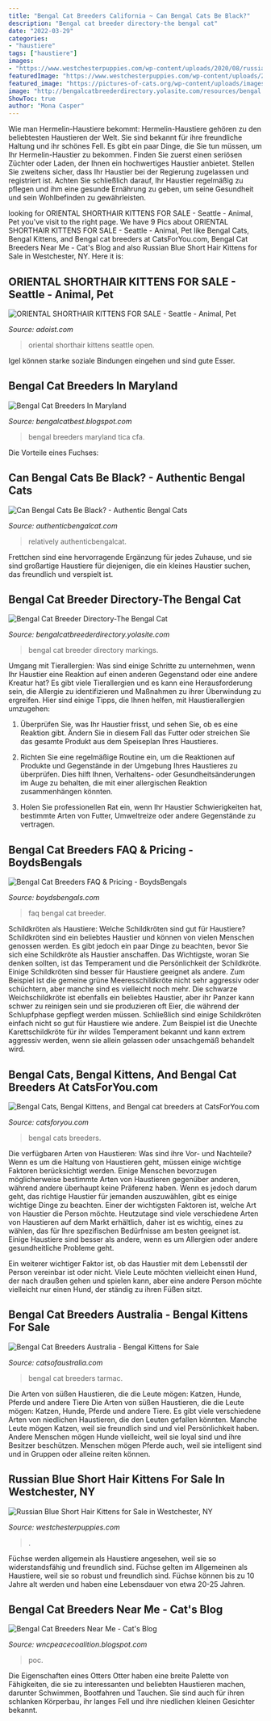 ```yaml
---
title: "Bengal Cat Breeders California ~ Can Bengal Cats Be Black?"
description: "Bengal cat breeder directory-the bengal cat"
date: "2022-03-29"
categories:
- "haustiere"
tags: ["haustiere"]
images:
- "https://www.westchesterpuppies.com/wp-content/uploads/2020/08/russian_blue_marina-sharapurrva-768x576.jpg"
featuredImage: "https://www.westchesterpuppies.com/wp-content/uploads/2020/08/russian_blue_marina-sharapurrva-768x576.jpg"
featured_image: "https://pictures-of-cats.org/wp-content/uploads/images/bengal-cat-breeders-21346228.jpg"
image: "http://bengalcatbreederdirectory.yolasite.com/resources/bengal breeder directory.jpg?timestamp=1275142640234"
ShowToc: true
author: "Mona Casper"
---
```



Wie man Hermelin-Haustiere bekommt:
Hermelin-Haustiere gehören zu den beliebtesten Haustieren der Welt. Sie sind bekannt für ihre freundliche Haltung und ihr schönes Fell. Es gibt ein paar Dinge, die Sie tun müssen, um Ihr Hermelin-Haustier zu bekommen. Finden Sie zuerst einen seriösen Züchter oder Laden, der Ihnen ein hochwertiges Haustier anbietet. Stellen Sie zweitens sicher, dass Ihr Haustier bei der Regierung zugelassen und registriert ist. Achten Sie schließlich darauf, Ihr Haustier regelmäßig zu pflegen und ihm eine gesunde Ernährung zu geben, um seine Gesundheit und sein Wohlbefinden zu gewährleisten.

	

		
looking for ORIENTAL SHORTHAIR KITTENS FOR SALE - Seattle - Animal, Pet you've visit to the right page. We have 9 Pics about ORIENTAL SHORTHAIR KITTENS FOR SALE - Seattle - Animal, Pet like Bengal Cats, Bengal Kittens, and Bengal cat breeders at CatsForYou.com, Bengal Cat Breeders Near Me - Cat&#039;s Blog and also Russian Blue Short Hair Kittens for Sale in Westchester, NY. Here it is:
		
    
## ORIENTAL SHORTHAIR KITTENS FOR SALE - Seattle - Animal, Pet

<img loading=lazy src="https://images.adoist.com/classified-images/001/123/195/5383694/photo_oriental-shorthair-kittens-for-sale_44058597.jpg" onerror="this.onerror=null;this.src='https://tse4.mm.bing.net/th?id=OIP.BKMCJkZ8DUmlsBFU5BCYYQHaHR&amp;pid=15.1';" alt="ORIENTAL SHORTHAIR KITTENS FOR SALE - Seattle - Animal, Pet">

_Source: adoist.com_

>oriental shorthair kittens seattle open. 

	

Igel können starke soziale Bindungen eingehen und sind gute Esser.

    
## Bengal Cat Breeders In Maryland

<img loading=lazy src="http://www.alaynabengals.com/images/bengal-cats-by-alayna/IMG_8423.JPG" onerror="this.onerror=null;this.src='https://tse1.mm.bing.net/th?id=OIP.t09lb_-Pn_AkmhmwF823igHaE4&amp;pid=15.1';" alt="Bengal Cat Breeders In Maryland">

_Source: bengalcatbest.blogspot.com_

>bengal breeders maryland tica cfa. 

	

Die Vorteile eines Fuchses:

    
## Can Bengal Cats Be Black? - Authentic Bengal Cats

<img loading=lazy src="https://authenticbengalcat.com/wp-content/uploads/2020/04/img_9451-1024x683.jpg" onerror="this.onerror=null;this.src='https://tse2.mm.bing.net/th?id=OIP.hy7OG-GBAaUZ8QW2uNHiJwHaE8&amp;pid=15.1';" alt="Can Bengal Cats Be Black? - Authentic Bengal Cats">

_Source: authenticbengalcat.com_

>relatively authenticbengalcat. 

	

Frettchen sind eine hervorragende Ergänzung für jedes Zuhause, und sie sind großartige Haustiere für diejenigen, die ein kleines Haustier suchen, das freundlich und verspielt ist.

    
## Bengal Cat Breeder Directory-The Bengal Cat

<img loading=lazy src="http://bengalcatbreederdirectory.yolasite.com/resources/bengal breeder directory.jpg?timestamp=1275142640234" onerror="this.onerror=null;this.src='https://tse1.mm.bing.net/th?id=OIP.14K2guYN99bJ-6P07oA_KAHaJ4&amp;pid=15.1';" alt="Bengal Cat Breeder Directory-The Bengal Cat">

_Source: bengalcatbreederdirectory.yolasite.com_

>bengal cat breeder directory markings. 

	

Umgang mit Tierallergien: Was sind einige Schritte zu unternehmen, wenn Ihr Haustier eine Reaktion auf einen anderen Gegenstand oder eine andere Kreatur hat?
Es gibt viele Tierallergien und es kann eine Herausforderung sein, die Allergie zu identifizieren und Maßnahmen zu ihrer Überwindung zu ergreifen. Hier sind einige Tipps, die Ihnen helfen, mit Haustierallergien umzugehen:
1. Überprüfen Sie, was Ihr Haustier frisst, und sehen Sie, ob es eine Reaktion gibt. Ändern Sie in diesem Fall das Futter oder streichen Sie das gesamte Produkt aus dem Speiseplan Ihres Haustieres.

2. Richten Sie eine regelmäßige Routine ein, um die Reaktionen auf Produkte und Gegenstände in der Umgebung Ihres Haustieres zu überprüfen. Dies hilft Ihnen, Verhaltens- oder Gesundheitsänderungen im Auge zu behalten, die mit einer allergischen Reaktion zusammenhängen könnten.

3. Holen Sie professionellen Rat ein, wenn Ihr Haustier Schwierigkeiten hat, bestimmte Arten von Futter, Umweltreize oder andere Gegenstände zu vertragen.

    
## Bengal Cat Breeders FAQ &amp; Pricing - BoydsBengals

<img loading=lazy src="http://boydsbengals.com/wp-content/uploads/2016/01/FAQ-DAISY2.jpg" onerror="this.onerror=null;this.src='https://tse3.mm.bing.net/th?id=OIP.cVSZrHSGKX-JSoxBFE-x9AHaFS&amp;pid=15.1';" alt="Bengal Cat Breeders FAQ &amp; Pricing - BoydsBengals">

_Source: boydsbengals.com_

>faq bengal cat breeder. 

	

Schildkröten als Haustiere: Welche Schildkröten sind gut für Haustiere?
Schildkröten sind ein beliebtes Haustier und können von vielen Menschen genossen werden. Es gibt jedoch ein paar Dinge zu beachten, bevor Sie sich eine Schildkröte als Haustier anschaffen. Das Wichtigste, woran Sie denken sollten, ist das Temperament und die Persönlichkeit der Schildkröte. Einige Schildkröten sind besser für Haustiere geeignet als andere. Zum Beispiel ist die gemeine grüne Meeresschildkröte nicht sehr aggressiv oder schüchtern, aber manche sind es vielleicht noch mehr. Die schwarze Weichschildkröte ist ebenfalls ein beliebtes Haustier, aber ihr Panzer kann schwer zu reinigen sein und sie produzieren oft Eier, die während der Schlupfphase gepflegt werden müssen. Schließlich sind einige Schildkröten einfach nicht so gut für Haustiere wie andere. Zum Beispiel ist die Unechte Karettschildkröte für ihr wildes Temperament bekannt und kann extrem aggressiv werden, wenn sie allein gelassen oder unsachgemäß behandelt wird.

    
## Bengal Cats, Bengal Kittens, And Bengal Cat Breeders At CatsForYou.com

<img loading=lazy src="http://www.catsforyou.com/files/breed page images/Bengal.jpg" onerror="this.onerror=null;this.src='https://tse2.mm.bing.net/th?id=OIP.T0dqxxedsPbbO9QmHNx4DQAAAA&amp;pid=15.1';" alt="Bengal Cats, Bengal Kittens, and Bengal cat breeders at CatsForYou.com">

_Source: catsforyou.com_

>bengal cats breeders. 

	

Die verfügbaren Arten von Haustieren: Was sind ihre Vor- und Nachteile?
Wenn es um die Haltung von Haustieren geht, müssen einige wichtige Faktoren berücksichtigt werden. Einige Menschen bevorzugen möglicherweise bestimmte Arten von Haustieren gegenüber anderen, während andere überhaupt keine Präferenz haben. Wenn es jedoch darum geht, das richtige Haustier für jemanden auszuwählen, gibt es einige wichtige Dinge zu beachten.
Einer der wichtigsten Faktoren ist, welche Art von Haustier die Person möchte. Heutzutage sind viele verschiedene Arten von Haustieren auf dem Markt erhältlich, daher ist es wichtig, eines zu wählen, das für Ihre spezifischen Bedürfnisse am besten geeignet ist. Einige Haustiere sind besser als andere, wenn es um Allergien oder andere gesundheitliche Probleme geht.

Ein weiterer wichtiger Faktor ist, ob das Haustier mit dem Lebensstil der Person vereinbar ist oder nicht. Viele Leute möchten vielleicht einen Hund, der nach draußen gehen und spielen kann, aber eine andere Person möchte vielleicht nur einen Hund, der ständig zu ihren Füßen sitzt.

    
## Bengal Cat Breeders Australia - Bengal Kittens For Sale

<img loading=lazy src="http://www.catsofaustralia.com/images/tarmac-bengals-22.jpg" onerror="this.onerror=null;this.src='https://tse2.mm.bing.net/th?id=OIP.uUeiqSIe7dChFxKBNscaGwHaEs&amp;pid=15.1';" alt="Bengal Cat Breeders Australia - Bengal Kittens for Sale">

_Source: catsofaustralia.com_

>bengal cat breeders tarmac. 

	

Die Arten von süßen Haustieren, die die Leute mögen: Katzen, Hunde, Pferde und andere Tiere
Die Arten von süßen Haustieren, die die Leute mögen: Katzen, Hunde, Pferde und andere Tiere. Es gibt viele verschiedene Arten von niedlichen Haustieren, die den Leuten gefallen könnten. Manche Leute mögen Katzen, weil sie freundlich sind und viel Persönlichkeit haben. Andere Menschen mögen Hunde vielleicht, weil sie loyal sind und ihre Besitzer beschützen. Menschen mögen Pferde auch, weil sie intelligent sind und in Gruppen oder alleine reiten können.

    
## Russian Blue Short Hair Kittens For Sale In Westchester, NY

<img loading=lazy src="https://www.westchesterpuppies.com/wp-content/uploads/2020/08/russian_blue_marina-sharapurrva-768x576.jpg" onerror="this.onerror=null;this.src='https://tse2.mm.bing.net/th?id=OIP.U47-pP1XinYvfYwjP0jsFAHaFj&amp;pid=15.1';" alt="Russian Blue Short Hair Kittens for Sale in Westchester, NY">

_Source: westchesterpuppies.com_

>. 

	

Füchse werden allgemein als Haustiere angesehen, weil sie so widerstandsfähig und freundlich sind.
Füchse gelten im Allgemeinen als Haustiere, weil sie so robust und freundlich sind. Füchse können bis zu 10 Jahre alt werden und haben eine Lebensdauer von etwa 20-25 Jahren.

    
## Bengal Cat Breeders Near Me - Cat&#039;s Blog

<img loading=lazy src="https://pictures-of-cats.org/wp-content/uploads/images/bengal-cat-breeders-21346228.jpg" onerror="this.onerror=null;this.src='https://tse2.mm.bing.net/th?id=OIP.DRTAM041AmkT-lgQXsnB-AHaE8&amp;pid=15.1';" alt="Bengal Cat Breeders Near Me - Cat&#039;s Blog">

_Source: wncpeacecoalition.blogspot.com_

>poc. 

	

Die Eigenschaften eines Otters
Otter haben eine breite Palette von Fähigkeiten, die sie zu interessanten und beliebten Haustieren machen, darunter Schwimmen, Bootfahren und Tauchen. Sie sind auch für ihren schlanken Körperbau, ihr langes Fell und ihre niedlichen kleinen Gesichter bekannt.

